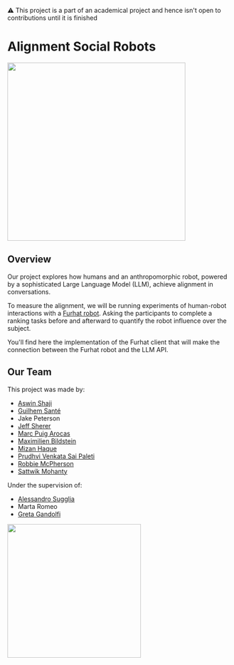 ⚠️ This project is a part of an academical project and hence isn't open to contributions until it is finished

# Alignment Social Robots

<img src="https://miro.medium.com/v2/resize:fit:1400/format:webp/1*EnedQNSHpTl3pEdHqgyCOg.jpeg" width="400">

## Overview
Our project explores how humans and an anthropomorphic​ robot, powered by a sophisticated Large Language Model​ (LLM), achieve alignment in conversations.

To measure the alignment, we will be running experiments of human-robot interactions with a [Furhat robot](https://furhatrobotics.com/). Asking the participants to complete a ranking tasks before and afterward to quantify the robot influence over the subject.

You'll find here the implementation of the Furhat client that will make the connection between the Furhat robot and the LLM API.

## Our Team
This project was made by:
- [Aswin Shaji](https://github.com/devAswinCode)
- [Guilhem Santé](https://github.com/guilhem-sante)
- Jake Peterson
- [Jeff Sherer](https://github.com/JeffSherer)
- [Marc Puig Arocas](https://github.com/marc-1212)
- [Maximilien Bildstein](https://github.com/maxblt)
- [Mizan Haque](https://github.com/zan-h)
- [Prudhvi Venkata Sai Paleti](https://github.com/sannmeta)
- [Robbie McPherson](https://github.com/RobbieMcP)
- [Sattwik Mohanty](https://github.com/SattwikM)

Under the supervision of:
- [Alessandro Sugglia](https://github.com/aleSuglia)
- Marta Romeo
- [Greta Gandolfi](https://github.com/gretagandolfi)

<img src="https://upload.wikimedia.org/wikipedia/commons/thumb/0/03/Heriot-Watt_University_logo.svg/1200px-Heriot-Watt_University_logo.svg.png" width="300">
